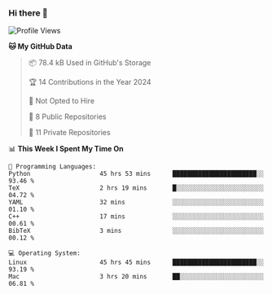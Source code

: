 ### Hi there 👋

<!--
**huayuan4396/huayuan4396** is a ✨ _special_ ✨ repository because its `README.md` (this file) appears on your GitHub profile.

Here are some ideas to get you started:

- 🔭 I’m currently working on ...
- 🌱 I’m currently learning ...
- 👯 I’m looking to collaborate on ...
- 🤔 I’m looking for help with ...
- 💬 Ask me about ...
- 📫 How to reach me: ...
- 😄 Pronouns: ...
- ⚡ Fun fact: ...
-->

<!--START_SECTION:waka-->
![Profile Views](http://img.shields.io/badge/Profile%20Views-1-blue)

**🐱 My GitHub Data** 

> 📦 78.4 kB Used in GitHub's Storage 
 > 
> 🏆 14 Contributions in the Year 2024
 > 
> 🚫 Not Opted to Hire
 > 
> 📜 8 Public Repositories 
 > 
> 🔑 11 Private Repositories 
 > 
📊 **This Week I Spent My Time On** 

```text
💬 Programming Languages: 
Python                   45 hrs 53 mins      ███████████████████████░░   93.46 % 
TeX                      2 hrs 19 mins       █░░░░░░░░░░░░░░░░░░░░░░░░   04.72 % 
YAML                     32 mins             ░░░░░░░░░░░░░░░░░░░░░░░░░   01.10 % 
C++                      17 mins             ░░░░░░░░░░░░░░░░░░░░░░░░░   00.61 % 
BibTeX                   3 mins              ░░░░░░░░░░░░░░░░░░░░░░░░░   00.12 % 

💻 Operating System: 
Linux                    45 hrs 45 mins      ███████████████████████░░   93.19 % 
Mac                      3 hrs 20 mins       ██░░░░░░░░░░░░░░░░░░░░░░░   06.81 % 
```


<!--END_SECTION:waka-->
